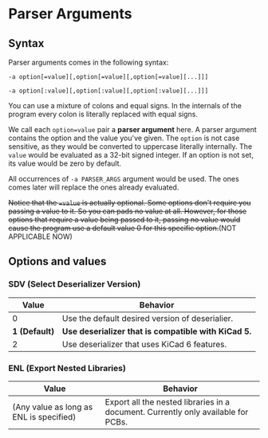# Parser Arguments
## Syntax
Parser arguments comes in the following syntax:

`-a option[=value][,option[=value][,option[=value][...]]]`

`-a option[:value][,option[:value][,option[:value][...]]]`

You can use a mixture of colons and equal signs. In the internals of the program every colon is literally replaced with equal signs.

We call each `option=value` pair a **parser argument** here. A parser argument contains the option and the value you've given. The `option` is not case sensitive, as they would be converted to uppercase literally internally. The `value` would be evaluated as a 32-bit signed integer. If an option is not set, its value would be zero by default.

All occurrences of `-a PARSER_ARGS` argument would be used. The ones comes later will replace the ones already evaluated.

~~Notice that the `=value` is actually optional. Some options don't require you passing a value to it. So you can pads no value at all. However, for those options that require a value being passed to it, passing no value would cause the program use a default value 0 for this specific option.~~(NOT APPLICABLE NOW)

## Options and values

### SDV (Select Deserializer Version)

| Value           | Behavior                                              |
| --------------- | ----------------------------------------------------- |
| 0               | Use the default desired version of deserialier.       |
| **1 (Default)** | **Use deserializer that is compatible with KiCad 5.** |
| 2               | Use deserializer that uses KiCad 6 features.          |

### ENL (Export Nested Libraries)

| Value                                   | Behavior                                                     |
| --------------------------------------- | ------------------------------------------------------------ |
| (Any value as long as ENL is specified) | Export all the nested libraries in a document. Currently only available for PCBs. |

